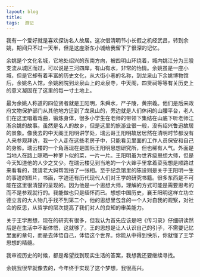 ```yaml
---
layout: blog  
title:   
tags:  游记
---
```


我有一个爱好就是喜欢探访名人故居。这次借清明节小长假之机经武昌，转到余姚，期间只不过一天半，但是这座浙东小城给我留下了很深的记忆。

 

余姚是个文化名城，它地处绍兴的东南方向，被四明山环绕着，城内姚江分为三股支流从城区而过，可以说是三河四岸，有山有水，非常的怡情。余姚虽是一座小城，但是它却有着丰富的历史文化，从大街小巷的名称，到龙泉山下余姚博物馆后，余姚名人馆，余姚剧院到龙泉山上的龙泉寺，中天阁，四贤祠等等有关历史上的意义凝固在了这里的每一寸土地上。

最为余姚人称道的四位贤者就是王阳明，朱舜水，严子陵，黄宗羲。他们是后来政府文物保护部门从其他地方迁到了龙泉山的，旁边就是人们休闲的山腰平台，老人们在这里唱着戏曲，锻炼身体，很多小学生在老师的带领下集结在山底下听老师江浙余姚的故事。虽然是名人的故乡，但是这里的旅游业很一般，没有绍兴鲁迅故居的景象。像我去的中天阁王阳明讲学处，瑞云哥王阳明故居居然在清明时节都没有人来参观拜访，我一个人走在这些老房子中，只能看见里面的工作人员保安和自己的身影。瑞云楼的一个角落现在是国际王阳明思想研究所，但也稀有人气。外面是当地人在路上晾晒一种萝卜似的菜，一片一片。王阳明虽为世界级思想大师，但是今天知道他的人少之又少。在瑞云楼见到当地的一个大婶手里拿着菜我想是顺路过来看看的，我请老大妈帮我拍了一张相。至于纪念馆里的陈设则是关于王阳明一生的事迹的图片，书画，字迹还有历代现代人们对王学的研究书籍。很多东西是不可能在这里很清楚的呈现的。因为他是一个思想大师，理解的方式可能是需要思考的而不是参观就行的。我能做也只是缅怀而已。想想中国历史，襄王阳明这样立功立德立言的大人物几乎找不到第二个，他的思想里包含的一个人对自我的观察，对社会的反思，从哲学的层次提高了我们对人的良知的审美能力。

关于王学思想，现在的研究有很多，但我认为首先应该是吧《传习录》仔细研读然后是在生活中不断体悟，这就够了。王的思想是让人认识自己的引子，不需要记忆里面的章句，而是去体悟自己，体悟这个世界。你能从中得到快乐，你就懂了王学思想的精髓。

我审视历史的时候，都是希望找到现实生活的答案，我想我还要继续寻找。

余姚我很早就像去的，今年终于实现了这个梦想，我很高兴。